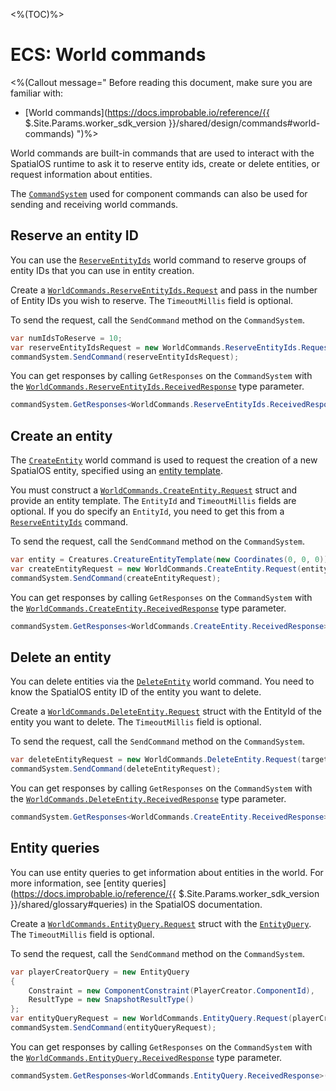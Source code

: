 <%(TOC)%>

# ECS: World commands

<%(Callout message="
Before reading this document, make sure you are familiar with:

* [World commands](https://docs.improbable.io/reference/{{ $.Site.Params.worker_sdk_version }}/shared/design/commands#world-commands)
")%>

World commands are built-in commands that are used to interact with the SpatialOS runtime to ask it to reserve entity ids, create or delete entities, or request information about entities.

The [`CommandSystem`]({{.Site.BaseURL}}/api/core/command-system) used for component commands can also be used for sending and receiving world commands.

## Reserve an entity ID

You can use the [`ReserveEntityIds`]({{.Site.BaseURL}}/api/core/commands/world-commands/reserve-entity-ids) world command to reserve groups of entity IDs that you can use in entity creation.

Create a [`WorldCommands.ReserveEntityIds.Request`]({{.Site.BaseURL}}/api/core/commands/world-commands/reserve-entity-ids/request) and pass in the number of Entity IDs you wish to reserve. The `TimeoutMillis` field is optional.

To send the request, call the `SendCommand` method on the `CommandSystem`.

```csharp
var numIdsToReserve = 10;
var reserveEntityIdsRequest = new WorldCommands.ReserveEntityIds.Request(numIdsToReserve);
commandSystem.SendCommand(reserveEntityIdsRequest);
```

You can get responses by calling `GetResponses` on the `CommandSystem` with the [`WorldCommands.ReserveEntityIds.ReceivedResponse`]({{.Site.BaseURL}}/api/core/commands/world-commands/reserve-entity-ids/received-response) type parameter.

```csharp
commandSystem.GetResponses<WorldCommands.ReserveEntityIds.ReceivedResponse>();
```

## Create an entity

The [`CreateEntity`]({{.Site.BaseURL}}/api/core/commands/world-commands/create-entity) world command is used to request the creation of a new SpatialOS entity, specified using an [entity template]({{.Site.BaseURL}}/reference/concepts/entity-templates).

You must construct a [`WorldCommands.CreateEntity.Request`]({{.Site.BaseURL}}/api/core/commands/world-commands/create-entity/request) struct and provide an entity template. The `EntityId` and `TimeoutMillis` fields are optional. If you do specify an `EntityId`, you need to get this from a [`ReserveEntityIds`]({{.Site.BaseURL}}/api/core/commands/world-commands/reserve-entity-ids) command.

To send the request, call the `SendCommand` method on the `CommandSystem`.

```csharp
var entity = Creatures.CreatureEntityTemplate(new Coordinates(0, 0, 0));
var createEntityRequest = new WorldCommands.CreateEntity.Request(entity);
commandSystem.SendCommand(createEntityRequest);
```

You can get responses by calling `GetResponses` on the `CommandSystem` with the [`WorldCommands.CreateEntity.ReceivedResponse`]({{.Site.BaseURL}}/api/core/commands/world-commands/create-entity/received-response) type parameter.

```csharp
commandSystem.GetResponses<WorldCommands.CreateEntity.ReceivedResponse>();
```

## Delete an entity

You can delete entities via the [`DeleteEntity`]({{.Site.BaseURL}}/api/core/commands/world-commands/delete-entity) world command. You need to know the SpatialOS entity ID of the entity you want to delete.

Create a [`WorldCommands.DeleteEntity.Request`]({{.Site.BaseURL}}/api/core/commands/world-commands/delete-entity/request) struct with the EntityId of the entity you want to delete. The `TimeoutMillis` field is optional.

To send the request, call the `SendCommand` method on the `CommandSystem`.

```csharp
var deleteEntityRequest = new WorldCommands.DeleteEntity.Request(targetEntityId);
commandSystem.SendCommand(deleteEntityRequest);
```

You can get responses by calling `GetResponses` on the `CommandSystem` with the [`WorldCommands.DeleteEntity.ReceivedResponse`]({{.Site.BaseURL}}/api/core/commands/world-commands/delete-entity/received-response) type parameter.

```csharp
commandSystem.GetResponses<WorldCommands.CreateEntity.ReceivedResponse>();
```

## Entity queries

You can use entity queries to get information about entities in the world. For more information, see [entity queries](https://docs.improbable.io/reference/{{ $.Site.Params.worker_sdk_version }}/shared/glossary#queries) in the SpatialOS documentation.

Create a [`WorldCommands.EntityQuery.Request`]({{.Site.BaseURL}}/api/core/commands/world-commands/entity-query/request) struct with the [`EntityQuery`]({{.Site.BaseURL}}/api/core/commands/world-commands/entity-query#entityquery-class). The `TimeoutMillis` field is optional.

To send the request, call the `SendCommand` method on the `CommandSystem`.

```csharp
var playerCreatorQuery = new EntityQuery
{
    Constraint = new ComponentConstraint(PlayerCreator.ComponentId),
    ResultType = new SnapshotResultType()
};
var entityQueryRequest = new WorldCommands.EntityQuery.Request(playerCreatorQuery);
commandSystem.SendCommand(entityQueryRequest);
```

You can get responses by calling `GetResponses` on the `CommandSystem` with the [`WorldCommands.EntityQuery.ReceivedResponse`]({{.Site.BaseURL}}/api/core/commands/world-commands/entity-query/received-response) type parameter.

```csharp
commandSystem.GetResponses<WorldCommands.EntityQuery.ReceivedResponse>();
```
